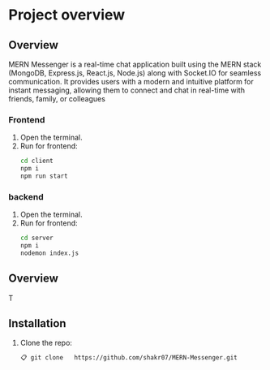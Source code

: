 # Project overview
## Overview

MERN Messenger is a real-time chat application built using the MERN stack (MongoDB, Express.js, React.js, Node.js) along with Socket.IO for seamless communication. It provides users with a modern and intuitive platform for instant messaging, allowing them to connect and chat in real-time with friends, family, or colleagues



### Frontend

1. Open the terminal.
2. Run for frontend:
   ```sh
   cd client
   npm i
   npm run start 
   
### backend

1. Open the terminal.
2. Run for frontend:
   ```sh
   cd server
   npm i
   nodemon index.js

## Overview
 
T 
## Installation

1. Clone the repo:
   ```sh
   📋 git clone   https://github.com/shakr07/MERN-Messenger.git

